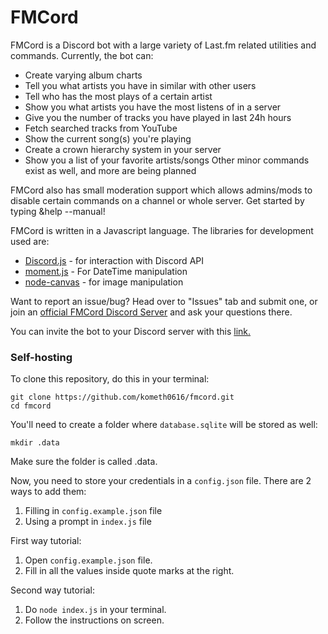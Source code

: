 # FMCord

FMCord is a Discord bot with a large variety of Last.fm related utilities and commands. Currently, the bot can:

- Create varying album charts
- Tell you what artists you have in similar with other users
- Tell who has the most plays of a certain artist
- Show you what artists you have the most listens of in a server
- Give you the number of tracks you have played in last 24h hours
- Fetch searched tracks from YouTube
- Show the current song(s) you're playing
- Create a crown hierarchy system in your server
- Show you a list of your favorite artists/songs
Other minor commands exist as well, and more are being planned

FMCord also has small moderation support which allows admins/mods to disable certain commands on a channel or whole server. Get started by typing &help --manual!

FMCord is written in a Javascript language. The libraries for development used are:
- [Discord.js](https://discord.js.org/) - for interaction with Discord API
- [moment.js](https://momentjs.com) - For DateTime manipulation
- [node-canvas](https://www.npmjs.com/package/canvas) - for image manipulation

Want to report an issue/bug? Head over to "Issues" tab and submit one, or join an [official FMCord Discord Server](https://discord.gg/BrJ6zEk) and ask your questions there.

You can invite the bot to your Discord server with this [link.](https://discordbots.org/bot/521041865999515650)

### Self-hosting

To clone this repository, do this in your terminal:
```
git clone https://github.com/kometh0616/fmcord.git
cd fmcord
```

You'll need to create a folder where `database.sqlite` will be stored as well:
```
mkdir .data
```
Make sure the folder is called .data.

Now, you need to store your credentials in a `config.json` file. There are 2 ways to add them:
1. Filling in `config.example.json` file
2. Using a prompt in `index.js` file

First way tutorial:
1. Open `config.example.json` file.
2. Fill in all the values inside quote marks at the right.

Second way tutorial:
1. Do `node index.js` in your terminal.
2. Follow the instructions on screen.
